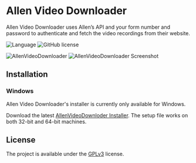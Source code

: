 # Allen Video Downloader

Allen Video Downloader uses Allen’s API and your form number and password to authenticate and fetch the video recordings from their website.

![Language](https://img.shields.io/badge/Made%20with-Python-blue)
![GitHub license](https://img.shields.io/github/license/lamergameryt/AllenVideoDownloader)

![AllenVideoDownloader](https://user-images.githubusercontent.com/22660277/124360950-1c92b780-dc4a-11eb-8424-44b28a6171fd.png)
![AllenVideoDownloader Screenshot](https://user-images.githubusercontent.com/22660277/124361766-6382ac00-dc4e-11eb-8f8a-bcff3cc00d45.png)

## Installation

### Windows

Allen Video Downloader's installer is currently only available for Windows.

Download the latest [AllenVideoDownloder Installer](https://github.com/atom/atom/releases/latest). The setup file works on both 32-bit and 64-bit machines.

## License

The project is available under the [GPLv3](https://github.com/lamergameryt/AllenVideoDownloader/blob/main/LICENSE.txt) license.
